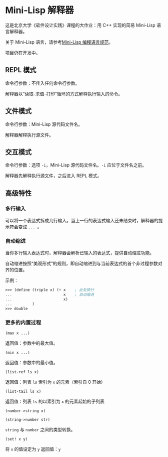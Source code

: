# Mini-Lisp 解释器

这是北京大学《软件设计实践》课程的大作业：用 C++ 实现的简易 Mini-Lisp 语言解释器。

关于 Mini-Lisp 语言，请参考[Mini-Lisp 编程语言规范](https://pku-software.github.io/mini-lisp-spec/)。

项目仍在开发中。

## REPL 模式

命令行参数：不传入任何命令行参数。

解释器以“读取-求值-打印”循环的方式解释执行输入的命令。

## 文件模式

命令行参数：Mini-Lisp 源代码文件名。

解释器解释执行源文件。

## 交互模式

命令行参数：选项 `-i`，Mini-Lisp 源代码文件名。`-i` 应位于文件名之前。

解释器先解释执行源文件，之后进入 REPL 模式。

## 高级特性

### 多行输入

可以将一个表达式拆成几行输入。当上一行的表达式输入还未结束时，解释器的提示符会变成 `... `。 

### 自动缩进

当你多行输入表达式时，解释器会解析已输入的表达式，提供自动缩进功能。

自动缩进按照“美观形式”的规则，即自动缩进到与当前表达式的首个非过程参数对齐的位置。

示例：

```scheme
>>> (define (triple x) (+ x    ; 此处换行
...                       x    ; 自动缩进
...                       x)
...         )
>>> double
```

### 更多的内置过程

`(max x ...)`

返回值：参数中的最大值。


`(min x ...)`

返回值：参数中的最小值。


`(list-ref ls x)`

返回值：列表 `ls` 索引为 `x` 的元素（索引自 0 开始）


`(list-tail ls x)`

返回值：列表 `ls` 的以索引为 `x` 的元素起始的子列表


`(number->string x)`

`(string->number str)`

`string` 与 `number` 之间的类型转换。


`(set! x y)`

将 `x` 的值设定为 `y`   返回值：`y`





    
